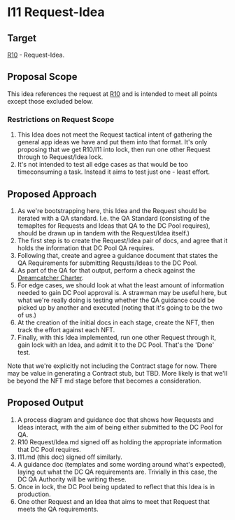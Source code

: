 # I11 Request-Idea

## Target

[R10](https://github.com/dreamcatcher-tech/dreamcatcher-tech.github.io/blob/master/website/nfas/Requests/R10.md) - Request-Idea.

## Proposal Scope

This idea references the request at [R10](https://github.com/dreamcatcher-tech/dreamcatcher-tech.github.io/blob/master/website/nfas/Requests/R10.md) and is intended to meet all points except those excluded below.

### Restrictions on Request Scope

1. This Idea does not meet the Request tactical intent of gathering the general app ideas we have and put them into that format. It's only proposing that we get R10/I11 into lock, then run one other Request through to Request/Idea lock.
2. It's not intended to test all edge cases as that would be too timeconsuming a task. Instead it aims to test just one - least effort.

## Proposed Approach

1. As we're bootstrapping here, this Idea and the Request should be iterated with a QA standard. I.e. the QA Standard (consisting of the temapltes for Requests and Ideas that QA to the DC Pool requires), should be drawn up in tandem with the Request/Idea itself.)
2. The first step is to create the Request/Idea pair of docs, and agree that it holds the information that DC Pool QA requires.
3. Following that, create and agree a guidance document that states the QA Requirements for submitting Requsts/Ideas to the DC Pool.
4. As part of the QA for that output, perform a check against the [Dreamcatcher Charter](https://github.com/dreamcatcher-tech/dreamcatcher-tech.github.io/blob/master/website/docs/Dreamcatcher%20Charter.md).
5. For edge cases, we should look at what the least amount of information needed to gain DC Pool approval is. A strawman may be useful here, but what we're really doing is testing whether the QA guidance could be picked up by another and executed (noting that it's going to be the two of us.)
6. At the creation of the initial docs in each stage, create the NFT, then track the effort against each NFT.
7. Finally, with this Idea implemented, run one other Request through it, gain lock with an Idea, and admit it to the DC Pool. That's the 'Done' test.

Note that we're explicitly not including the Contract stage for now. There may be value in generating a Contract stub, but TBD. More likely is that we'll be beyond the NFT md stage before that becomes a consideration.

## Proposed Output

1. A process diagram and guidance doc that shows how Requests and Ideas interact, with the aim of being either submitted to the DC Pool for QA.
2. R10 Request/Idea.md signed off as holding the appropriate information that DC Pool requires.
3. I11.md (this doc) signed off similarly.
4. A guidance doc (templates and some wording around what's expected), laying out what the DC QA requirements are. Trivially in this case, the DC QA Authority will be writing these.
5. Once in lock, the DC Pool being updated to reflect that this Idea is in production.
6. One other Request and an Idea that aims to meet that Request that meets the QA requirements.

